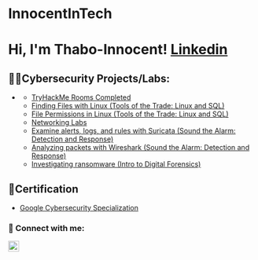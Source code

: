 # InnocentInTech
<h1>Hi, I'm Thabo-Innocent!  <a href="https://www.linkedin.com/in/thabo-innocent-mohlala-201889143?lipi=urn%3Ali%3Apage%3Ad_flagship3_profile_view_base_contact_details%3BbXCGynPhSyK9KeFt%2F0DfjQ%3D%3D">Linkedin</a></h1>

<h2>👨‍💻Cybersecurity Projects/Labs:</h2>

- <b> </b>
  
  - [TryHackMe Rooms Completed](https://github.com/Welcome-to-GitHub2/TryHackMe_Rooms/tree/main)
  - [Finding Files with Linux (Tools of the Trade: Linux and SQL)](https://github.com/Welcome-to-GitHub2/Finding_Files_With_Linux/tree/main)
  - [File Permissions in Linux (Tools of the Trade: Linux and SQL)](https://github.com/Welcome-to-GitHub2/File_permissions_in_Linux/tree/main)
  - [Networking Labs](https://github.com/Welcome-to-GitHub2/Networking_Labs_Portfolio/tree/main)
  - [Examine alerts, logs, and rules with Suricata (Sound the Alarm: Detection and Response)](https://github.com/Welcome-to-GitHub2/Examine_alerts_logs_and_rules/tree/main)
  - [Analyzing packets with Wireshark (Sound the Alarm: Detection and Response)](https://github.com/Welcome-to-GitHub2/Analyze_packets_with_Wireshark/tree/main)
  - [Investigating ransomware (Intro to Digital Forensics)](https://github.com/Welcome-to-GitHub2/Ransomware_Digital_Forensic/tree/main)


<h2>🏅Certification</h2>

- [Google Cybersecurity Specialization](https://www.coursera.org/account/accomplishments/specialization/certificate/QJJFPJV9PGPC)

<h3> 🤳 Connect with me:</h3>

[<img align="left" alt="thabo-innocent-mohlala | LinkedIn" width="22px" src="https://cdn.jsdelivr.net/npm/simple-icons@v3/icons/linkedin.svg" />][linkedin]

[linkedin]: https://www.linkedin.com/in/thabo-innocent-mohlala-201889143?lipi=urn%3Ali%3Apage%3Ad_flagship3_profile_view_base_contact_details%3BbXCGynPhSyK9KeFt%2F0DfjQ%3D%3D


